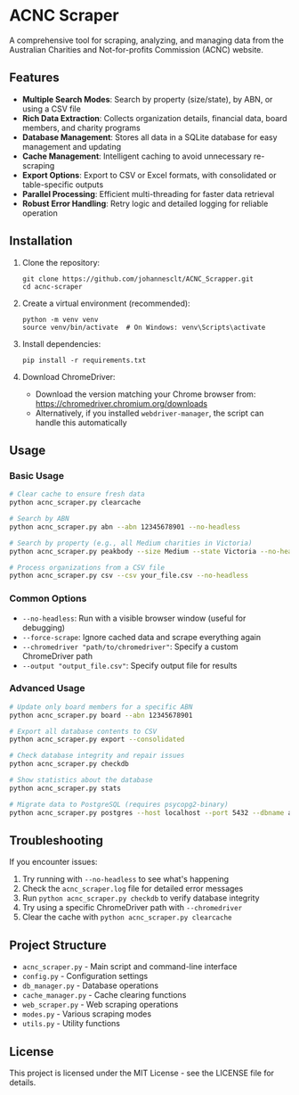 # ACNC Scraper

A comprehensive tool for scraping, analyzing, and managing data from the Australian Charities and Not-for-profits Commission (ACNC) website.

## Features

- **Multiple Search Modes**: Search by property (size/state), by ABN, or using a CSV file
- **Rich Data Extraction**: Collects organization details, financial data, board members, and charity programs
- **Database Management**: Stores all data in a SQLite database for easy management and updating
- **Cache Management**: Intelligent caching to avoid unnecessary re-scraping
- **Export Options**: Export to CSV or Excel formats, with consolidated or table-specific outputs
- **Parallel Processing**: Efficient multi-threading for faster data retrieval
- **Robust Error Handling**: Retry logic and detailed logging for reliable operation

## Installation

1. Clone the repository:
   ```
   git clone https://github.com/johannesclt/ACNC_Scrapper.git
   cd acnc-scraper
   ```

2. Create a virtual environment (recommended):
   ```
   python -m venv venv
   source venv/bin/activate  # On Windows: venv\Scripts\activate
   ```

3. Install dependencies:
   ```
   pip install -r requirements.txt
   ```

4. Download ChromeDriver:
   - Download the version matching your Chrome browser from: https://chromedriver.chromium.org/downloads
   - Alternatively, if you installed `webdriver-manager`, the script can handle this automatically

## Usage

### Basic Usage

```bash
# Clear cache to ensure fresh data
python acnc_scraper.py clearcache

# Search by ABN
python acnc_scraper.py abn --abn 12345678901 --no-headless

# Search by property (e.g., all Medium charities in Victoria)
python acnc_scraper.py peakbody --size Medium --state Victoria --no-headless

# Process organizations from a CSV file
python acnc_scraper.py csv --csv your_file.csv --no-headless
```

### Common Options

- `--no-headless`: Run with a visible browser window (useful for debugging)
- `--force-scrape`: Ignore cached data and scrape everything again
- `--chromedriver "path/to/chromedriver"`: Specify a custom ChromeDriver path
- `--output "output_file.csv"`: Specify output file for results

### Advanced Usage

```bash
# Update only board members for a specific ABN
python acnc_scraper.py board --abn 12345678901

# Export all database contents to CSV
python acnc_scraper.py export --consolidated

# Check database integrity and repair issues
python acnc_scraper.py checkdb

# Show statistics about the database
python acnc_scraper.py stats

# Migrate data to PostgreSQL (requires psycopg2-binary)
python acnc_scraper.py postgres --host localhost --port 5432 --dbname acnc --user postgres --password mysecretpassword
```

## Troubleshooting

If you encounter issues:

1. Try running with `--no-headless` to see what's happening
2. Check the `acnc_scraper.log` file for detailed error messages
3. Run `python acnc_scraper.py checkdb` to verify database integrity
4. Try using a specific ChromeDriver path with `--chromedriver`
5. Clear the cache with `python acnc_scraper.py clearcache`

## Project Structure

- `acnc_scraper.py` - Main script and command-line interface
- `config.py` - Configuration settings
- `db_manager.py` - Database operations
- `cache_manager.py` - Cache clearing functions
- `web_scraper.py` - Web scraping operations
- `modes.py` - Various scraping modes
- `utils.py` - Utility functions

## License

This project is licensed under the MIT License - see the LICENSE file for details.
